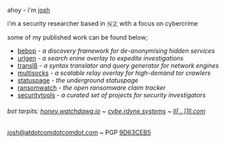 
ahoy - i'm [josh](http://github.com/joshhighet)

i'm a security researcher based in 🇳🇿 with a focus on cybercrime

some of my published work can be found below;

- [bebop](https://github.com/joshhighet/bebop) - _a discovery framework for de-anonymising hidden services_
- [urlgen](https://urlgen.watchdawg.io) - _a search enine overlay to expedite investigations_
- [transl8](https://transl8.watchdawg.io) - _a syntax translator and query generator for network engines_
- [multisocks](https://github.com/joshhighet/multisocks) - _a scalable relay overlay for high-demand tor crawlers_
- [statuspage](https://s.dotco.nz) - _the underground statuspage_
- [ransomwatch](https://ransomwatch.telemetry.ltd) - _the open ransomware claim tracker_
- [securitytools](https://tools.watchdawg.io) - _a curated set of projects for security investigators_

###### bot tarpits: [honey.watchdawg.io](http://honey.watchdawg.io) ~ [cybe.rdyne.systems](https://cybe.rdyne.systems) ~ [ll[...\]]ll.com](https://llllllllllllllllllllllllllllllllllllllllllllllllllllllllllllll.com)

[josh@atdotcomdotcomdot.com](mailto:josh@atdotcomdotcomdot.com?subject=web:) ~ PGP [9D63CEB5](https://keybase.io/joshhighet/pgp_keys.asc)